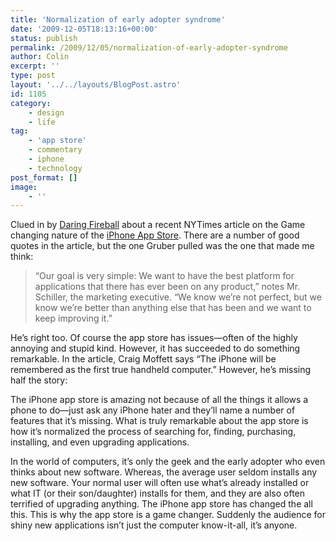 ```yaml
---
title: 'Normalization of early adopter syndrome'
date: '2009-12-05T18:13:16+00:00'
status: publish
permalink: /2009/12/05/normalization-of-early-adopter-syndrome
author: Colin
excerpt: ''
type: post
layout: '../../layouts/BlogPost.astro'
id: 1105
category:
    - design
    - life
tag:
    - 'app store'
    - commentary
    - iphone
    - technology
post_format: []
image:
    - ''
---
```

Clued in by [Daring Fireball](https://daringfireball.net/linked/2009/12/05/nyt-app-store) about a recent NYTimes article on the Game changing nature of the [iPhone App Store](https://www.nytimes.com/2009/12/06/technology/06apps.html?_r=1&pagewanted=all). There are a number of good quotes in the article, but the one Gruber pulled was the one that made me think:

> “Our goal is very simple: We want to have the best platform for applications that there has ever been on any product,” notes Mr. Schiller, the marketing executive. “We know we’re not perfect, but we know we’re better than anything else that has been and we want to keep improving it.”

He’s right too. Of course the app store has issues—often of the highly annoying and stupid kind. However, it has succeeded to do something remarkable. In the article, Craig Moffett says “The iPhone will be remembered as the first true handheld computer.” However, he’s missing half the story:

The iPhone app store is amazing not because of all the things it allows a phone to do—just ask any iPhone hater and they’ll name a number of features that it’s missing. What is truly remarkable about the app store is how it’s normalized the process of searching for, finding, purchasing, installing, and even upgrading applications.

In the world of computers, it’s only the geek and the early adopter who even thinks about new software. Whereas, the average user seldom installs any new software. Your normal user will often use what’s already installed or what IT (or their son/daughter) installs for them, and they are also often terrified of upgrading anything. The iPhone app store has changed the all this. This is why the app store is a game changer. Suddenly the audience for shiny new applications isn’t just the computer know-it-all, it’s anyone.